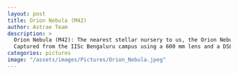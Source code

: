 ```yaml
---
layout: post
title: Orion Nebula (M42)
author: Astrae Team
description: >
  Orion Nebula (M42): The nearest stellar nursery to us, the Orion Nebula, is a vast cosmic cloud of gas and dust collapsing into baby stars. This nebular complex is rich in molecular gas, an ideal condition for star formation. The gas in the Running Man Nebula (top) is illuminated by the light from the star cluster within it. The nebula and its surrounding regions have been extensively studied and has led to several ground-breaking advances in our understanding of star formation in the universe.
  Captured from the IISc Bengaluru campus using a 600 mm lens and a DSLR camera with an exposure time of ~2 hours.
categories: pictures
image: "/assets/images/Pictures/Orion_Nebula.jpeg"
---
```


